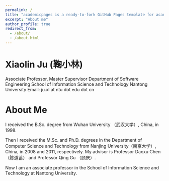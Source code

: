 ```yaml
---
permalink: /
title: "academicpages is a ready-to-fork GitHub Pages template for academic personal websites"
excerpt: "About me"
author_profile: true
redirect_from: 
  - /about/
  - /about.html
---
```

Xiaolin Ju (鞠小林)
======
Associate Professor, Master Supervisor
Department of Software Engineering
School of Information Science and Technology 
Nantong University 
Email: ju.xl at ntu dot edu dot cn

About Me
======
I received the B.Sc. degree from Wuhan University （武汉大学）, China, in 1998.

Then I received the M.Sc. and Ph.D. degrees in the Department of Computer Science and Technology from Nanjing University（南京大学）, China, in 2008 and 2011, respectively. My advisor is Professor Daoxu Chen （陈道蓄） and Professor Qing Gu （顾庆）.

Now I am an associate professor in the School of Information Science and Technology at Nantong University.


